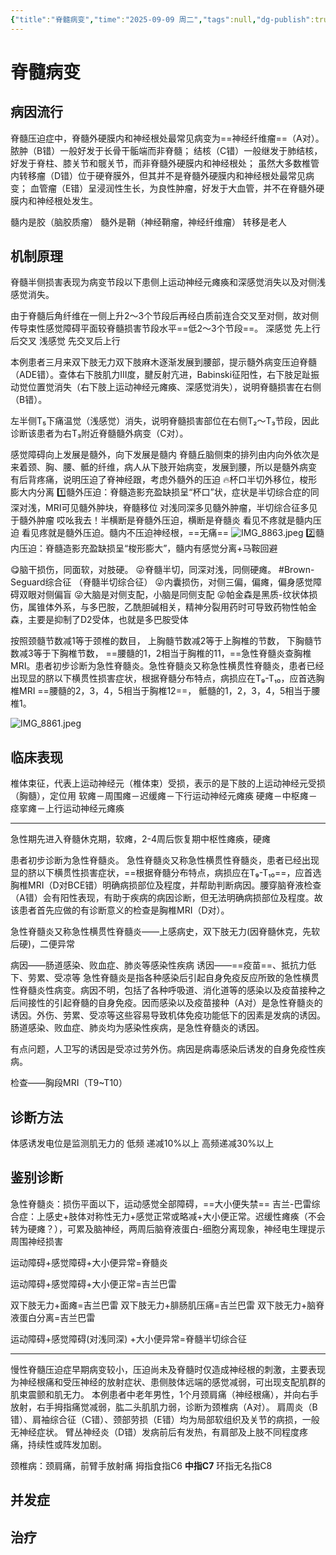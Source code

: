 ```yaml
---
{"title":"脊髓病变","time":"2025-09-09 周二","tags":null,"dg-publish":true,"permalink":"/200 学习/217 精神、神经系统/第03章 脊髓病变/脊髓病变/","dgPassFrontmatter":true,"created":"2025-09-09T09:47:26.000+08:00","updated":"2025-09-26T12:30:13.935+08:00"}
---
```


# 脊髓病变
## 病因流行
脊髓压迫症中，脊髓外硬膜内和神经根处最常见病变为==神经纤维瘤==（A对）。
脓肿（B错）一般好发于长骨干骺端而非脊髓；
结核（C错）一般继发于肺结核，好发于脊柱、膝关节和髋关节，而非脊髓外硬膜内和神经根处；
虽然大多数椎管内转移瘤（D错）位于硬脊膜外，但其并不是脊髓外硬膜内和神经根处最常见病变；
血管瘤（E错）呈浸润性生长，为良性肿瘤，好发于大血管，并不在脊髓外硬膜内和神经根处发生。

髓内是胶（脑胶质瘤）
髓外是鞘（神经鞘瘤，神经纤维瘤）
转移是老人
## 机制原理
脊髓半侧损害表现为病变节段以下患侧上运动神经元瘫痪和深感觉消失以及对侧浅感觉消失。

由于脊髓后角纤维在一侧上升2～3个节段后再经白质前连合交叉至对侧，故对侧传导束性感觉障碍平面较脊髓损害节段水平==低2～3个节段==。
深感觉 先上行后交叉
浅感觉 先交叉后上行


本例患者三月来双下肢无力双下肢麻木逐渐发展到腰部，提示髓外病变压迫脊髓（ADE错）。查体右下肢肌力Ⅲ度，腱反射亢进，Babinski征阳性，右下肢足趾振动觉位置觉消失（右下肢上运动神经元瘫痪、深感觉消失），说明脊髓损害在右侧（B错）。

左半侧T₅下痛温觉（浅感觉）消失，说明脊髓损害部位在右侧T₂～T₃节段，因此诊断该患者为右T₃附近脊髓髓外病变（C对）。

感觉障碍向上发展是髓外，向下发展是髓内
脊髓丘脑侧束的排列由内向外依次是来着颈、胸、腰、骶的纤维，病人从下肢开始病变，发展到腰，所以是髓外病变
有后背疼痛，说明压迫了脊神经跟，考虑外髓外的压迫
🔥杯口半切外移位，梭形膨大内分离
1️⃣髓外压迫：脊髓造影充盈缺损呈“杯口”状，症状是半切综合症的同深对浅，MRI可见髓外肿块，脊髓移位
对浅同深多见髓外肿瘤，半切综合征多见于髓外肿瘤
哎吆我去！半横断是脊髓外压迫，横断是脊髓炎
看见不疼就是髓内压迫  看见疼就是髓外压迫。髓内不压迫神经根，==无痛==
![IMG_8863.jpeg](/img/user/IMG_8863.jpeg)
2️⃣髓内压迫：脊髓造影充盈缺损呈“梭形膨大”，髓内有感觉分离+马鞍回避

😋脑干损伤，同面软，对肢硬。
😜脊髓半切，同深对浅，同侧硬瘫。 #Brown-Seguard综合征 （脊髓半切综合征）
😜内囊损伤，对侧三偏，偏瘫，偏身感觉障碍双眼对侧偏盲
😜大脑是对侧支配，小脑是同侧支配
😜帕金森是黑质-纹状体损伤，属锥体外系，与多巴胺，乙酰胆碱相关，精神分裂用药时可导致药物性帕金森，主要是抑制了D2受体，也就是多巴胺受体

按照颈髓节数减1等于颈椎的数目，
上胸髓节数减2等于上胸椎的节数，
下胸髓节数减3等于下胸椎节数，
==腰髓的1，2相当于胸椎的11，==急性脊髓炎查胸椎MRI。患者初步诊断为急性脊髓炎。急性脊髓炎又称急性横贯性脊髓炎，患者已经出现显的脐以下横贯性损害症状，根据脊髓分布特点，病损应在T₉-T₁₀，应首选胸椎MRI
==腰髓的2，3，4，5相当于胸椎12==，
骶髓的1，2，3，4，5相当于腰椎1。

![IMG_8861.jpeg](/img/user/IMG_8861.jpeg)
## 临床表现
椎体束征，代表上运动神经元（椎体束）受损，表示的是下肢的上运动神经元受损（胸髓），定位用
软瘫－周围瘫－迟缓瘫－下行运动神经元瘫痪
硬瘫－中枢瘫－痉挛瘫－上行运动神经元瘫痪
***
急性期先进入脊髓休克期，软瘫，2-4周后恢复期中枢性瘫痪，硬瘫

患者初步诊断为急性脊髓炎。
急性脊髓炎又称急性横贯性脊髓炎，患者已经出现显的脐以下横贯性损害症状，==根据脊髓分布特点，病损应在T₉-T₁₀==，应首选胸椎MRI（D对BCE错）明确病损部位及程度，并帮助判断病因。腰穿脑脊液检查（A错）会有阳性表现，有助于疾病的病因诊断，但无法明确病损部位及程度。故该患者首先应做的有诊断意义的检查是胸椎MRI（D对）。

急性脊髓炎又称急性横贯性脊髓炎——上感病史，双下肢无力(因脊髓休克，先软后硬)，二便异常

病因——肠道感染、败血症、肺炎等感染性疾病
诱因——==疫苗==、抵抗力低下、劳累、受凉等
急性脊髓炎是指各种感染后引起自身免疫反应所致的急性横贯性脊髓炎性病变。病因不明，包括了各种呼吸道、消化道等的感染以及疫苗接种之后间接性的引起脊髓的自身免疫。因而感染以及疫苗接种（A对）是急性脊髓炎的诱因。外伤、劳累、受凉等这些容易导致机体免疫功能低下的因素是发病的诱因。肠道感染、败血症、肺炎均为感染性疾病，是急性脊髓炎的诱因。

有点问题，人卫写的诱因是受凉过劳外伤。病因是病毒感染后诱发的自身免疫性疾病。

检查——胸段MRI（T9~T10）
## 诊断方法
体感诱发电位是监测肌无力的
低频 递减10%以上   高频递减30%以上
## 鉴别诊断
急性脊髓炎：损伤平面以下，运动感觉全部障碍，==大小便失禁==
吉兰-巴雷综合症：上感史+肢体对称性无力+感觉正常或略减+大小便正常。迟缓性瘫痪（不会转为硬瘫？），可累及脑神经，两周后脑脊液蛋白-细胞分离现象，神经电生理提示周围神经损害

运动障碍+感觉障碍+大小便异常=脊髓炎

运动障碍+感觉障碍+大小便正常=吉兰巴雷

双下肢无力+面瘫=吉兰巴雷
双下肢无力+腓肠肌压痛=吉兰巴雷
双下肢无力+脑脊液蛋白分离=吉兰巴雷

运动障碍+感觉障碍(对浅同深) +大小便异常=脊髓半切综合征
***
慢性脊髓压迫症早期病变较小，压迫尚未及脊髓时仅造成神经根的刺激，主要表现为神经根痛和受压神经的放射症状、患侧肢体远端的感觉减弱，可出现支配肌群的肌束震颤和肌无力。
本例患者中老年男性，1个月颈肩痛（神经根痛），并向右手放射，右手拇指痛觉减弱，肱二头肌肌力弱，诊断为颈椎病（A对）。
肩周炎（B错）、肩袖综合征（C错）、颈部劳损（E错）均为局部软组织及关节的病损，一般无神经症状。
臂丛神经炎（D错）发病前后有发热，有肩部及上肢不同程度疼痛，持续性或阵发加剧。

颈椎病：颈肩痛，前臂手放射痛
拇指食指C6
**中指C7**
环指无名指C8
## 并发症
## 治疗

















































































































































































































































































































































































































































